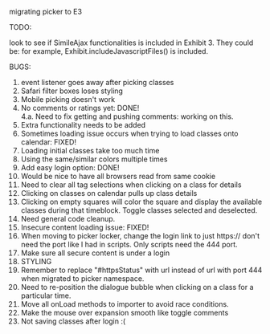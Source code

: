 migrating picker to E3

TODO:

look to see if SimileAjax functionalities is included in Exhibit 3. They could be: for example, Exhibit.includeJavascriptFiles() is included.

BUGS:<br>
1. event listener goes away after picking classes<br>
2. Safari filter boxes loses styling <br>
3. Mobile picking doesn't work <br>
4. No comments or ratings yet: DONE! <br>
4.a. Need to fix getting and pushing comments: working on this. <br>
5. Extra functionality needs to be added <br>
6. Sometimes loading issue occurs when trying to load classes onto calendar: FIXED! <br>
7. Loading initial classes take too much time<br>
8. Using the same/similar colors multiple times<br>
9. Add easy login option: DONE!<br>
10. Would be nice to have all browsers read from same cookie<br>
11. Need to clear all tag selections when clicking on a class for details <br>
12. Clicking on classes on calendar pulls up class details <br>
13. Clicking on empty squares will color the square and display the available classes during that timeblock. Toggle classes selected and deselected. <br>
14. Need general code cleanup.<br>
15. Insecure content loading issue: FIXED! <br>
16. When moving to picker locker, change the login link to just https:// don't need the port like I had in scripts. Only scripts need the 444 port.<br>
17. Make sure all secure content is under a login <br>
18. STYLING <br>
19. Remember to replace "#httpsStatus" with url instead of url with port 444 when migrated to picker namespace.
20. Need to re-position the dialogue bubble when clicking on a class for a particular time.<br>
21. Move all onLoad methods to importer to avoid race conditions.<br>
22. Make the mouse over expansion smooth like toggle comments <br>
23. Not saving classes after login :( <br>
